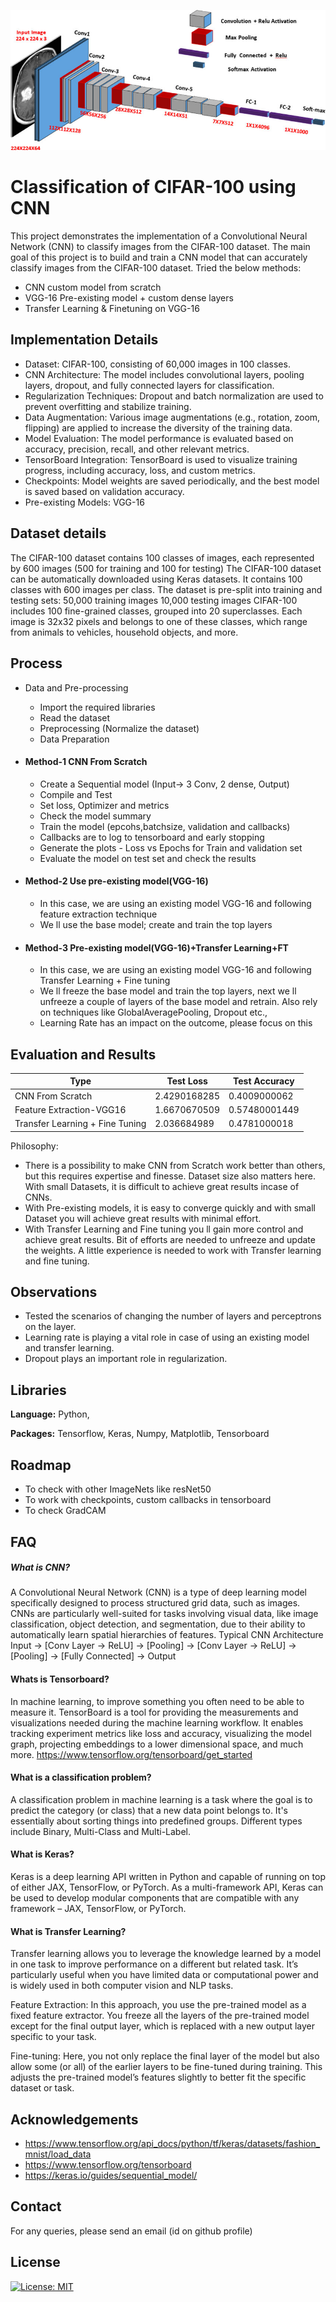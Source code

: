 
![Logo](https://github.com/AKGanesh/CNN-CIFAR100/blob/main/cnn.png)

# Classification of CIFAR-100 using CNN

This project demonstrates the implementation of a Convolutional Neural Network (CNN) to classify images from the CIFAR-100 dataset. 
The main goal of this project is to build and train a CNN model that can accurately classify images from the CIFAR-100 dataset. 
Tried the below methods:
- CNN custom model from scratch
- VGG-16 Pre-existing model + custom dense layers
- Transfer Learning & Finetuning on VGG-16

## Implementation Details
- Dataset: CIFAR-100, consisting of 60,000 images in 100 classes.
- CNN Architecture: The model includes convolutional layers, pooling layers, dropout, and fully connected layers for classification.
- Regularization Techniques: Dropout and batch normalization are used to prevent overfitting and stabilize training.
- Data Augmentation: Various image augmentations (e.g., rotation, zoom, flipping) are applied to increase the diversity of the training data.
- Model Evaluation: The model performance is evaluated based on accuracy, precision, recall, and other relevant metrics.
- TensorBoard Integration: TensorBoard is used to visualize training progress, including accuracy, loss, and custom metrics.
- Checkpoints: Model weights are saved periodically, and the best model is saved based on validation accuracy.
- Pre-existing Models: VGG-16

## Dataset details

The CIFAR-100 dataset contains 100 classes of images, each represented by 600 images (500 for training and 100 for testing)
The CIFAR-100 dataset can be automatically downloaded using Keras datasets. It contains 100 classes with 600 images per class. The dataset is pre-split into training and testing sets:
50,000 training images
10,000 testing images
CIFAR-100 includes 100 fine-grained classes, grouped into 20 superclasses. Each image is 32x32 pixels and belongs to one of these classes, which range from animals to vehicles, household objects, and more.

## Process

- Data and Pre-processing

  - Import the required libraries
  - Read the dataset
  - Preprocessing (Normalize the dataset)
  - Data Preparation

- #### Method-1 CNN From Scratch
  - Create a Sequential model (Input-> 3 Conv, 2 dense, Output)
  - Compile and Test
  - Set loss, Optimizer and metrics
  - Check the model summary
  - Train the model (epcohs,batchsize, validation and callbacks)
  - Callbacks are to log to tensorboard and early stopping
  - Generate the plots - Loss vs Epochs for Train and validation set
  - Evaluate the model on test set and check the results
  
- #### Method-2 Use pre-existing model(VGG-16)
  - In this case, we are using an existing model VGG-16 and following feature extraction technique
  - We ll use the base model; create and train the top layers

- #### Method-3 Pre-existing model(VGG-16)+Transfer Learning+FT
  - In this case, we are using an existing model VGG-16 and following Transfer Learning + Fine tuning
  - We ll freeze the base model and train the top layers, next we ll unfreeze a couple of layers of the base model and retrain. Also rely on techniques like GlobalAveragePooling, Dropout etc.,
  - Learning Rate has an impact on the outcome, please focus on this

## Evaluation and Results
  | Type | Test Loss | Test Accuracy |
  |------|-----------|---------------|
  |CNN From Scratch|2.4290168285|0.4009000062|
  |Feature Extraction-VGG16|1.6670670509|0.57480001449|
  |Transfer Learning + Fine Tuning|2.036684989|0.4781000018|

Philosophy:
- There is a possibility to make CNN from Scratch work better than others, but this requires expertise and finesse. Dataset size also matters here. With small Datasets, it is difficult to achieve great results incase of CNNs.
- With Pre-existing models, it is easy to converge quickly and with small Dataset you will achieve great results with minimal effort.
- With Transfer Learning and Fine tuning you ll gain more control and achieve great results. Bit of efforts are needed to unfreeze and update the weights. A little experience is needed to work with Transfer learning and fine tuning.

## Observations
- Tested the scenarios of changing the number of layers and perceptrons on the layer.
- Learning rate is playing a vital role in case of using an existing model and transfer learning.
- Dropout plays an important role in regularization.

## Libraries

**Language:** Python,

**Packages:** Tensorflow, Keras, Numpy, Matplotlib, Tensorboard

## Roadmap

- To check with other ImageNets like resNet50
- To work with checkpoints, custom callbacks in tensorboard
- To check GradCAM

## FAQ

##### What is CNN?
A Convolutional Neural Network (CNN) is a type of deep learning model specifically designed to process structured grid data, such as images. CNNs are particularly well-suited for tasks involving visual data, like image classification, object detection, and segmentation, due to their ability to automatically learn spatial hierarchies of features.
Typical CNN Architecture
Input -> [Conv Layer -> ReLU] -> [Pooling] -> [Conv Layer -> ReLU] -> [Pooling] -> [Fully Connected] -> Output

#### Whats is Tensorboard?

In machine learning, to improve something you often need to be able to measure it. TensorBoard is a tool for providing the measurements and visualizations needed during the machine learning workflow. It enables tracking experiment metrics like loss and accuracy, visualizing the model graph, projecting embeddings to a lower dimensional space, and much more.
https://www.tensorflow.org/tensorboard/get_started

#### What is a classification problem?

A classification problem in machine learning is a task where the goal is to predict the category (or class) that a new data point belongs to. It's essentially about sorting things into predefined groups. Different types include Binary, Multi-Class and Multi-Label.

#### What is Keras?

Keras is a deep learning API written in Python and capable of running on top of either JAX, TensorFlow, or PyTorch. As a multi-framework API, Keras can be used to develop modular components that are compatible with any framework – JAX, TensorFlow, or PyTorch.

#### What is Transfer Learning?
Transfer learning allows you to leverage the knowledge learned by a model in one task to improve performance on a different but related task. It’s particularly useful when you have limited data or computational power and is widely used in both computer vision and NLP tasks.

Feature Extraction:
In this approach, you use the pre-trained model as a fixed feature extractor. You freeze all the layers of the pre-trained model except for the final output layer, which is replaced with a new output layer specific to your task.

Fine-tuning:
Here, you not only replace the final layer of the model but also allow some (or all) of the earlier layers to be fine-tuned during training. This adjusts the pre-trained model’s features slightly to better fit the specific dataset or task.


## Acknowledgements

- https://www.tensorflow.org/api_docs/python/tf/keras/datasets/fashion_mnist/load_data
- https://www.tensorflow.org/tensorboard
- https://keras.io/guides/sequential_model/

## Contact

For any queries, please send an email (id on github profile)

## License

[![License: MIT](https://img.shields.io/badge/License-MIT-yellow.svg)](https://opensource.org/licenses/MIT)


